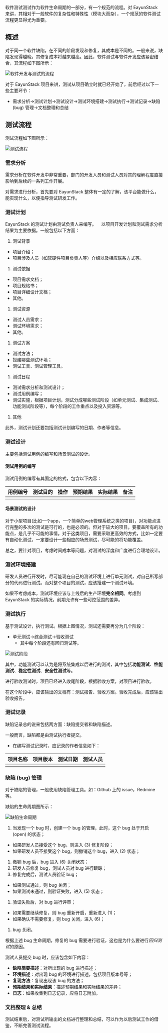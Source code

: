 软件测试测试作为软件生命周期的一部分，有一个规范的流程。对 EayunStack 来讲，其相对于一般软件的复杂性和特殊性（模块大而杂），一个规范的软件测试流程更显得尤为重要。

## 概述

对于同一个软件缺陷，在不同的阶段发现和修复，其成本是不同的。一般来说，缺陷发现得越晚，其修复成本将越来越高。因此，软件测试与软件开发应该紧密结合，其流程如下图所示：

![软件开发与测试的流程](../images/test/deployment_flow.png)

对于 EayunStack 项目来讲，测试从项目确立时就已经开始了，前后经过以下一些主要环节：

* 需求分析→测试计划→测试设计→测试环境搭建→测试执行→测试记录→缺陷 (bug) 管理→文档整理和总结


## 测试流程

测试流程如下图所示：

![测试流程](../images/test/test_flow.png)

### 需求分析

需求分析在软件开发中非常重要，部门的开发人员和测试人员对其的理解程度直接影响到后续的一系列工作开展。

对需求进行分析，首先要对 EayunStack 整体有一定的了解，该平台能做什么，能实现什么，以便指导测试研发工作。

### 测试计划

EayunStack 的测试计划由测试负责人来编写。
  
以项目开发计划和测试需求分析结果为主要依据。一般包括以下方面：

1. 测试背景

  * 项目介绍；
  * 项目涉及人员（如软硬件项目负责人等）介绍以及相应联系方式等。

1. 测试依据
       
  * 项目需求文档；
  * 项目规格书；
  * 项目详细设计文档；
  * 其他。

1. 测试资源

  * 测试人员需求；
  * 测试环境需求；
  * 其他。
 
1. 测试方案

  * 测试方法；
  * 搭建哪些测试环境；
  * 测试工具、测试管理工具。

1. 测试日程

  * 测试需求分析和测试设计；
  * 测试用例编写；
  * 测试实施，根据项目计划，测试分成哪些测试阶段（如单元测试、集成测试、功能测试阶段等），每个阶段的工作重点以及投入资源等。

1. 其他

此外，测试计划还要包括测试计划编写的日期、作者等信息。

### 测试设计

主要包括测试用例的编写和场景测试的设计。

#### 测试用例的编写

测试用例的编写有其固定的格式，包含以下内容：

| 用例编号 | 测试目的 | 操作 | 预期结果 | 实际结果 | 备注 |
|----------|----------|------|----------|----------|------|
|||||||

#### 场景测试的设计

对于小型项目(比如一个app，一个简单的web管理系统之类的项目)，对功能点进行完整的多次的测试是可行的，也是必须的。但对于较大的项目，要覆盖所有的功能点，是几乎不可能的事情。对于这类项目，需要采取更高效的方式，比如一定要有自动化测试，一定要设计一些相应的场景测试，尽可能的将功能覆盖。

总之，要针对项目，考虑时间成本等问题，对测试的深度和广度进行合理地设计。

### 测试环境搭建

研发人员进行开发时，尽可能现在自己的测试环境上进行单元测试，对自己所写部分的代码进行测试。而对整个项目的测试，应该搭建一个测试环境。

如果不考虑成本，测试环境应该与上线后的生产环境**完全相同**。考虑到 EayunStack 的实际情况，前期允许有一些可控范围的差异。

### 测试执行

基于测试设计，执行测试。根据上图情况，测试还需要再分为几个阶段：

* 单元测试→综合测试→验收测试
  * 其中每个阶段还有回归测试等。

![测试阶段](/images/test/test_stage.png)

其中，功能测试可以认为是将系统集成以后进行的测试，其中包括**功能测试**、**性能测试**、**稳定性测试**、**安全性测试**等。

进行验收测试时，项目已经进入收尾阶段，根据验收方案，对项目进行验收。

在这个阶段中，应该输出的文档有：测试报告、验收方案。验收完成后，应该输出验收报告。

### 测试记录

缺陷记录总的说来包括两方面：缺陷提交者和缺陷描述。

一般而言，缺陷都是由测试执行者提交。

* 在编写测试记录时，应记录的作者信息如下： 
 
| 项目名称 | 项目版本 | 测试日期 | 测试人员 |
|----------|----------|----------|----------|
|||||


### 缺陷 (bug) 管理

对于缺陷的管理，一般使用缺陷管理工具。如：Github 上的 issue，Redmine 等。

缺陷的生命周期图所示：

![缺陷生命周期](../images/test/bug_lifecycle.png)

1. 当发现一个 bug 时，创建一个 bug 的管理，此时，这个 bug 处于开启 (open) 的状态；

  * 如果研发人员接受这个 bug，则进入 (3) 修复阶段；
  * 如果研发人员不接受这个 bug，则撤销这个 bug，进入 (2) 状态；

1. 撤销 bug 后，bug 进入 (6) 关闭状态；
1. 研发人员修复 bug，测试人员对 bug 进行跟踪；
1. 修复完成后，测试人员验证 bug；

  * 如果测试通过，则 bug 关闭；
  * 如果测试未通过，则验证失败，进入 (5) 状态；

1. 验证失败后，对 bug 进行评审；

  * 如果需要继续修复，则 bug 重新开启，重新进入 (1)；
  * 如果确认不需要修复，则 bug 关闭，进入 (6)；

1. bug 关闭。

根据上述 bug 生命周期，修复的 bug 需要进行验证，这也是为什么要进行*回归测试*的原因。

测试人员提交 bug 时，应该包含如下内容：

  * **缺陷简要描述**：对所出现的 bug 进行描述；
  * **环境描述**：对出现 bug 的环境进行描述，包括项目版本号等；
  * **复现方法**：复现出现该 bug 的方法；
  * **预期结果和实际结果**：描述预期结果和实际结果的差异；
  * **日志**：如果收集到日志记录，应将日志附加。

### 文档整理 & 总结

测试结束后，对测试所输出的文档进行整理和总结，可以作为以后测试工作的借鉴，不断完善测试流程。


